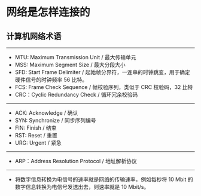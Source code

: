 # 网络是怎样连接的

[annotation]: [id] (905e23c9-2234-43cc-9f74-32607cd119ac)
[annotation]: [status] (public)
[annotation]: [create_time] (2021-06-25 13:57:00)
[annotation]: [category] (读书笔记)
[annotation]: [tags] ()
[annotation]: [comments] (false)
[annotation]: [url] (http://blog.ccyg.studio/article/905e23c9-2234-43cc-9f74-32607cd119ac)


## 计算机网络术语

---

- MTU: Maximum Transmission Unit / 最大传输单元
- MSS: Maximum Segment Size / 最大分段大小
- SFD: Start Frame Delimiter / 起始帧分界符，一连串的时钟跳变，用于确定硬件信号的时钟频率 56 比特。
- FCS: Frame Check Sequence / 帧校验序列，类似于 CRC 校验码，32 比特
- CRC：Cyclic Redundancy Check / 循环冗余校验码

---

- ACK: Acknowledge / 确认
- SYN: Synchronize / 同步序列编号
- FIN: Finish / 结束
- RST: Reset / 重置
- URG: Urgent / 紧急

--- 

- ARP：Address Resolution Protocol / 地址解析协议

---

- 将数字信息转换为电信号的速率就是网络的传输速率，例如每秒将 10 Mbit 的数字信息转换为电信号发送出去，则速率就是 10 Mbit/s。